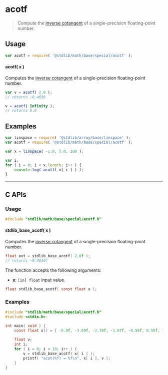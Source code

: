 <!--

@license Apache-2.0

Copyright (c) 2024 The Stdlib Authors.

Licensed under the Apache License, Version 2.0 (the "License");
you may not use this file except in compliance with the License.
You may obtain a copy of the License at

   http://www.apache.org/licenses/LICENSE-2.0

Unless required by applicable law or agreed to in writing, software
distributed under the License is distributed on an "AS IS" BASIS,
WITHOUT WARRANTIES OR CONDITIONS OF ANY KIND, either express or implied.
See the License for the specific language governing permissions and
limitations under the License.

-->

# acotf

> Compute the [inverse cotangent][arccosecant] of a single-precision floating-point number.

<section class="usage">

## Usage

```javascript
var acotf = require( '@stdlib/math/base/special/acotf' );
```

#### acotf( x )

Computes the [inverse cotangent][arccosecant] of a single-precision floating-point number.

```javascript
var v = acotf( 2.0 );
// returns ~0.4636

v = acotf( Infinity );
// returns 0.0
```

</section>

<!-- /.usage -->

<section class="examples">

## Examples

<!-- eslint no-undef: "error" -->

```javascript
var linspace = require( '@stdlib/array/base/linspace' );
var acotf = require( '@stdlib/math/base/special/acotf' );

var x = linspace( -5.0, 5.0, 100 );

var i;
for ( i = 0; i < x.length; i++ ) {
    console.log( acotf( x[ i ] ) );
}
```

</section>

<!-- /.examples -->

<!-- C interface documentation. -->

* * *

<section class="c">

## C APIs

<!-- Section to include introductory text. Make sure to keep an empty line after the intro `section` element and another before the `/section` close. -->

<section class="intro">

</section>

<!-- /.intro -->

<!-- C usage documentation. -->

<section class="usage">

### Usage

```c
#include "stdlib/math/base/special/acotf.h"
```

#### stdlib_base_acotf( x )

Computes the [inverse cotangent][arccosecant] of a single-precision floating-point number.

```c
float out = stdlib_base_acotf( 2.0f );
// returns ~0.4636f
```

The function accepts the following arguments:

-   **x**: `[in] float` input value.

```c
float stdlib_base_acotf( const float x );
```

</section>

<!-- /.usage -->

<!-- C API usage notes. Make sure to keep an empty line after the `section` element and another before the `/section` close. -->

<section class="notes">

</section>

<!-- /.notes -->

<!-- C API usage examples. -->

<section class="examples">

### Examples

```c
#include "stdlib/math/base/special/acotf.h"
#include <stdio.h>

int main( void ) {
    const float x[] = { -5.0f, -3.89f, -2.78f, -1.67f, -0.56f, 0.56f, 1.67f, 2.78f, 3.89f, 5.0f };
    
    float v;
    int i;
    for ( i = 0; i < 10; i++ ) {
        v = stdlib_base_acotf( x[ i ] );
        printf( "acot(%f) = %f\n", x[ i ], v );
    }
}
```

</section>

<!-- /.examples -->

</section>

<!-- /.c -->

<!-- Section for related `stdlib` packages. Do not manually edit this section, as it is automatically populated. -->

<section class="related">

</section>

<!-- /.related -->

<!-- Section for all links. Make sure to keep an empty line after the `section` element and another before the `/section` close. -->

<section class="links">

[arccosecant]: https://en.wikipedia.org/wiki/Inverse_trigonometric_functions

</section>

<!-- /.links -->
